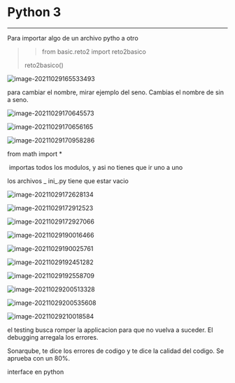 # Python 3

------

Para importar algo de un archivo pytho a otro

> > from basic.reto2 import reto2basico
>
> reto2basico()

![image-20211029165533493](C:\Users\rcasa\AppData\Roaming\Typora\typora-user-images\image-20211029165533493.png)



para cambiar el nombre, mirar ejemplo del seno. Cambias el nombre de sin a seno.

![image-20211029170645573](C:\Users\rcasa\AppData\Roaming\Typora\typora-user-images\image-20211029170645573.png)

![image-20211029170656165](C:\Users\rcasa\AppData\Roaming\Typora\typora-user-images\image-20211029170656165.png)

![image-20211029170958286](C:\Users\rcasa\AppData\Roaming\Typora\typora-user-images\image-20211029170958286.png)

from math import * 

​	importas todos los modulos, y asi no tienes que ir uno a uno

los archivos _ ini_.py tiene que estar vacio



![image-20211029172628134](C:\Users\rcasa\AppData\Roaming\Typora\typora-user-images\image-20211029172628134.png)

![image-20211029172912523](C:\Users\rcasa\AppData\Roaming\Typora\typora-user-images\image-20211029172912523.png)

![image-20211029172927066](C:\Users\rcasa\AppData\Roaming\Typora\typora-user-images\image-20211029172927066.png)



![image-20211029190016466](C:\Users\rcasa\AppData\Roaming\Typora\typora-user-images\image-20211029190016466.png)

![image-20211029190025761](C:\Users\rcasa\AppData\Roaming\Typora\typora-user-images\image-20211029190025761.png)



![image-20211029192451282](C:\Users\rcasa\AppData\Roaming\Typora\typora-user-images\image-20211029192451282.png)



![image-20211029192558709](C:\Users\rcasa\AppData\Roaming\Typora\typora-user-images\image-20211029192558709.png)



![image-20211029200513328](C:\Users\rcasa\AppData\Roaming\Typora\typora-user-images\image-20211029200513328.png)



![image-20211029200535608](C:\Users\rcasa\AppData\Roaming\Typora\typora-user-images\image-20211029200535608.png)



![image-20211029210018584](C:\Users\rcasa\AppData\Roaming\Typora\typora-user-images\image-20211029210018584.png)



el testing busca romper la applicacion para que no vuelva a suceder. El debugging arregala los errores. 

Sonarqube, te dice los errores de codigo y te dice la calidad del codigo. Se aprueba con un 80%.



interface en python

